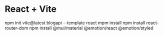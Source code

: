# React + Vite

npm init vite@latest blogapi --template react
mpm install
npm install react-router-dom
npm install @mui/material @emotion/react @emotion/styled
